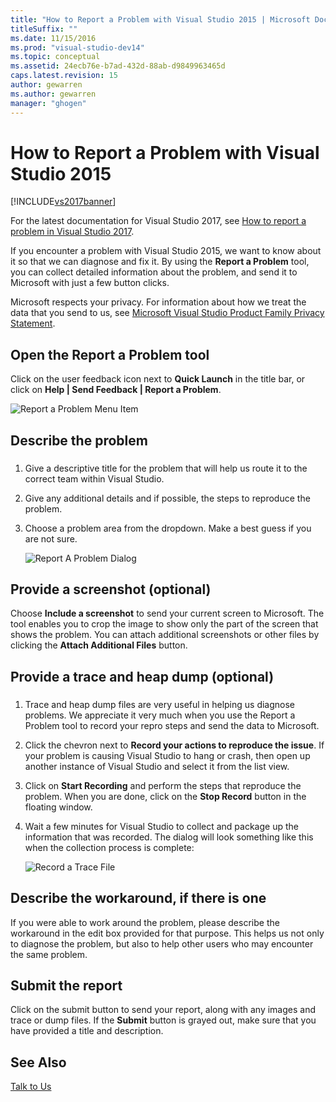 ```yaml
---
title: "How to Report a Problem with Visual Studio 2015 | Microsoft Docs"
titleSuffix: ""
ms.date: 11/15/2016
ms.prod: "visual-studio-dev14"
ms.topic: conceptual
ms.assetid: 24ecb76e-b7ad-432d-88ab-d9849963465d
caps.latest.revision: 15
author: gewarren
ms.author: gewarren
manager: "ghogen"
---
```

# How to Report a Problem with Visual Studio 2015
[!INCLUDE[vs2017banner](../includes/vs2017banner.md)]

For the latest documentation for Visual Studio 2017, see [How to report a problem in Visual Studio 2017](/visualstudio/ide/how-to-report-a-problem-with-visual-studio-2017).

If you encounter a problem with Visual Studio 2015, we want to know about it so that we can diagnose and fix it.  By using the **Report a Problem** tool, you can collect detailed  information about the problem, and send it to Microsoft with just a few button clicks.

 Microsoft respects your privacy. For information about how we treat the data that you send to us, see [Microsoft Visual Studio Product Family Privacy Statement](https://www.visualstudio.com/en-us/dn948229).

## Open the Report a Problem tool
 Click on the user feedback icon next to **Quick Launch** in the title bar, or click on           **Help &#124; Send Feedback &#124; Report a Problem**.

 ![Report a Problem Menu Item](../ide/media/report-a-problem-menu-item.png "Report a Problem Menu Item")

## Describe the problem

###  <a name="describe_the_problem"></a>

1. Give a descriptive title for the problem that will help us route it to the correct team within Visual Studio.

2. Give any additional details and if possible, the steps to reproduce the problem.

3. Choose a problem area from the dropdown. Make a best guess if you are not sure.

   ![Report A Problem Dialog](../ide/media/report-a-problem-dialog.png "Report A Problem Dialog")

## Provide a screenshot (optional)
 Choose **Include a screenshot** to send your current screen to Microsoft. The tool enables you to crop the image to show only            the part of the screen that shows the problem. You can attach additional screenshots or other files by clicking the **Attach Additional Files** button.

## Provide a trace and heap dump (optional)

###  <a name="provide_a_trace_and_heap_dump"></a>

1.  Trace and heap dump files are very useful in helping us diagnose problems.   We appreciate it very much when you use the Report a Problem tool to record your repro steps and send the data to Microsoft.

2.  Click the chevron next to **Record your actions to reproduce the issue**. If your problem is causing Visual Studio to hang or crash, then open up another instance of Visual Studio and select it from the list view.

3.  Click on **Start Recording** and perform the steps that reproduce the problem. When you are done, click on the **Stop Record** button in the floating window.

4.  Wait a few minutes for Visual Studio to collect and package up the information that was recorded. The dialog will look something like this when the collection process is complete:

     ![Record a Trace File](../ide/media/record-a-trace-file.png "Record a Trace File")

## Describe the workaround, if there is one
 If you were able to work around the problem, please describe the workaround in the edit box provided for that purpose. This helps us not only to diagnose the problem, but also to help other users who may encounter the same problem.

## Submit the report
 Click on the submit button to send your report, along with any images and trace or dump files. If the **Submit** button is grayed out, make sure that you have provided a title and description.

## See Also
 [Talk to Us](../ide/talk-to-us.md)
